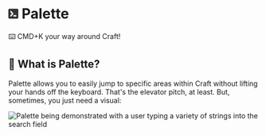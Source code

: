 # <img src="src/icon.svg" height="20" width="20"> Palette
⌨️ CMD+K your way around Craft!

## 🤔 What is Palette?
Palette allows you to easily jump to specific areas within Craft without lifting your hands off the keyboard. That's the elevator pitch, at least. But, sometimes, you just need a visual:

<img src="docs/tour.gif" alt="Palette being demonstrated with a user typing a variety of strings into the search field">
